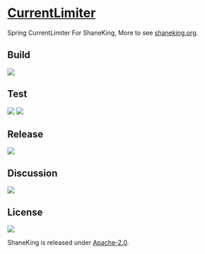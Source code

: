 # [CurrentLimiter][]
Spring CurrentLimiter For ShaneKing, More to see [shaneking.org][].

## Build
[![][travis img]][travis]

## Test
[![][codecov img]][codecov]
[![][codacy img]][codacy]

## Release
[![][mavenbadge img]][mavenbadge]

## Discussion
[![][gitter img]][gitter]

## License
[![][license img]][license]

ShaneKing is released under [Apache-2.0][].


[CurrentLimiter]: https://github.com/ShaneKing/org.shaneking.spring.currentlimiter
[shaneking.org]: http://shaneking.org/

[travis]:https://travis-ci.org/ShaneKing/org.shaneking.spring.currentlimiter
[travis img]:https://secure.travis-ci.org/ShaneKing/org.shaneking.spring.currentlimiter.png

[codecov]:https://codecov.io/github/ShaneKing/org.shaneking.spring.currentlimiter?branch=master
[codecov img]:https://codecov.io/github/ShaneKing/org.shaneking.spring.currentlimiter/coverage.svg?branch=master
[codacy]:https://www.codacy.com/app/ShaneKing/org.shaneking.spring.currentlimiter
[codacy img]:https://api.codacy.com/project/badge/grade/085cf35320354dcf880c27a96282d4a8

[mavenbadge]:http://search.maven.org/#search%7Cga%7C1%7Cg%3A%22org.shaneking.spring%22%20AND%20a%3A%22org.shaneking.spring.currentlimiter%22
[mavenbadge img]:https://maven-badges.herokuapp.com/maven-central/org.shaneking.spring/org.shaneking.spring.currentlimiter/badge.svg

[gitter]:https://gitter.im/ShaneKing/org.shaneking.spring.currentlimiter?utm_source=badge&utm_medium=badge&utm_campaign=pr-badge
[gitter img]:https://badges.gitter.im/Join%20Chat.svg

[Apache-2.0]: https://opensource.org/licenses/Apache-2.0
[license]:LICENSE
[license img]:https://img.shields.io/badge/License-Apache--2.0-blue.svg
